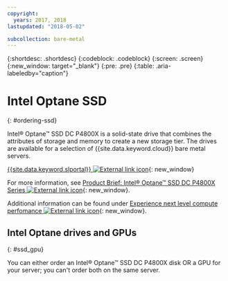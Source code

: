 ```yaml
---
copyright:
  years: 2017, 2018
lastupdated: "2018-05-02"

subcollection: bare-metal
---
```


{:shortdesc: .shortdesc}
{:codeblock: .codeblock}
{:screen: .screen}
{:new_window: target="_blank"}
{:pre: .pre}
{:table: .aria-labeledby="caption"}

# Intel Optane SSD
{: #ordering-ssd}

Intel® Optane™ SSD DC P4800X is a solid-state drive that combines the attributes of storage and memory to create a new storage tier. The drives are available for a selection of {{site.data.keyword.cloud}} bare metal servers.

[{{site.data.keyword.slportal}} ![External link icon](../icons/launch-glyph.svg "External link icon")](https://control.softlayer.com/){: new_window}

For more information, see [Product Brief: Intel® Optane™ SSD DC P4800X Series ![External link icon](../icons/launch-glyph.svg "External link icon")](https://www.intel.com/content/www/us/en/solid-state-drives/optane-ssd-dc-p4800x-brief.html){: new_window}.

Additional information can be found under [Experience next level compute perfomance ![External link icon](../icons/launch-glyph.svg "External link icon")](https://www.ibm.com/cloud/bare-metal-servers/intel){: new_window}.

## Intel Optane drives and GPUs
{: #ssd_gpu}

You can either order an Intel® Optane™ SSD DC P4800X disk OR a GPU for your server; you can't order both on the same server.
